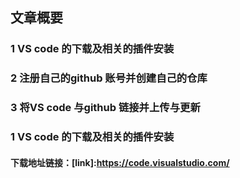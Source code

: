 ## 文章概要
### 1 VS code 的下载及相关的插件安装
### 2 注册自己的github 账号并创建自己的仓库
### 3 将VS code 与github 链接并上传与更新

### 1 VS code 的下载及相关的插件安装

####  下载地址链接：[link]:https://code.visualstudio.com/

